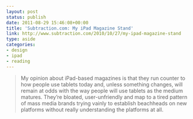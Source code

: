 ```yaml
---
layout: post
status: publish
date: 2011-08-29 15:46:08+00:00
title: 'Subtraction.com: My iPad Magazine Stand'
link: http://www.subtraction.com/2010/10/27/my-ipad-magazine-stand
type: aside
categories:
- design
- ipad
- reading
---
```


> My opinion about iPad-based magazines is that they run counter to how people use tablets today and, unless something changes, will remain at odds with the way people will use tablets as the medium matures. They’re bloated, user-unfriendly and map to a tired pattern of mass media brands trying vainly to establish beachheads on new platforms without really understanding the platforms at all.



